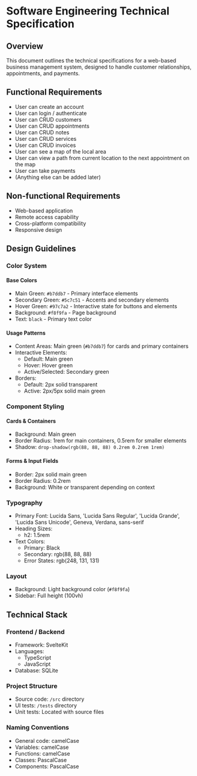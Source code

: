 # Software Engineering Technical Specification

## Overview

This document outlines the technical specifications for a web-based business management system, designed to handle customer relationships, appointments, and payments.

## Functional Requirements

- User can create an account
- User can login / authenticate
- User can CRUD customers
- User can CRUD appointments
- User can CRUD notes
- User can CRUD services
- User can CRUD invoices
- User can see a map of the local area
- User can view a path from current location to the next appointment on the map
- User can take payments
- (Anything else can be added later)

## Non-functional Requirements

- Web-based application
- Remote access capability
- Cross-platform compatibility
- Responsive design

## Design Guidelines

### Color System

#### Base Colors
- Main Green: `#b7ddb7` - Primary interface elements
- Secondary Green: `#5c7c51` - Accents and secondary elements
- Hover Green: `#97c7a2` - Interactive state for buttons and elements
- Background: `#f8f9fa` - Page background
- Text: `black` - Primary text color

#### Usage Patterns
- Content Areas: Main green (`#b7ddb7`) for cards and primary containers
- Interactive Elements: 
  - Default: Main green
  - Hover: Hover green
  - Active/Selected: Secondary green
- Borders: 
  - Default: 2px solid transparent
  - Active: 2px/5px solid main green

### Component Styling

#### Cards & Containers
- Background: Main green
- Border Radius: 1rem for main containers, 0.5rem for smaller elements
- Shadow: `drop-shadow(rgb(88, 88, 88) 0.2rem 0.2rem 1rem)`

#### Forms & Input Fields
- Border: 2px solid main green
- Border Radius: 0.2rem
- Background: White or transparent depending on context

### Typography

- Primary Font: Lucida Sans, 'Lucida Sans Regular', 'Lucida Grande', 'Lucida Sans Unicode', Geneva, Verdana, sans-serif
- Heading Sizes:
  - h2: 1.5rem
- Text Colors:
  - Primary: Black
  - Secondary: rgb(88, 88, 88)
  - Error States: rgb(248, 131, 131)

### Layout

- Background: Light background color (`#f8f9fa`)
- Sidebar: Full height (100vh)

## Technical Stack

### Frontend / Backend

- Framework: SvelteKit
- Languages:
  - TypeScript
  - JavaScript
- Database: SQLite

### Project Structure

- Source code: `/src` directory
- UI tests: `/tests` directory
- Unit tests: Located with source files

### Naming Conventions

- General code: camelCase
- Variables: camelCase
- Functions: camelCase
- Classes: PascalCase
- Components: PascalCase
